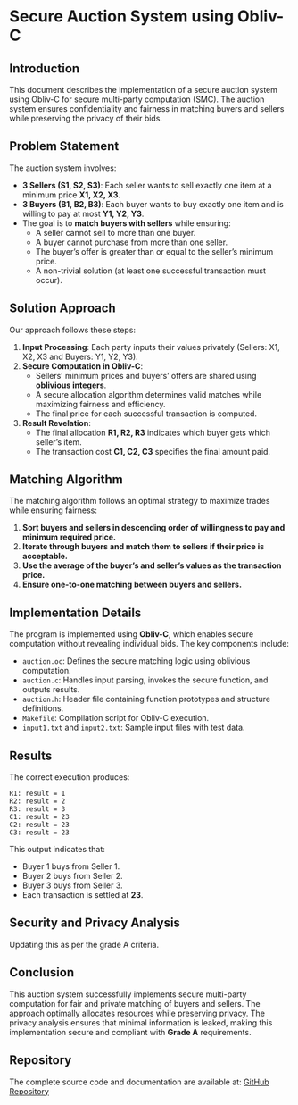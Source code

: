 # Secure Auction System using Obliv-C

## Introduction
This document describes the implementation of a secure auction system using Obliv-C for secure multi-party computation (SMC). The auction system ensures confidentiality and fairness in matching buyers and sellers while preserving the privacy of their bids.

## Problem Statement
The auction system involves:
- **3 Sellers (S1, S2, S3)**: Each seller wants to sell exactly one item at a minimum price **X1, X2, X3**.
- **3 Buyers (B1, B2, B3)**: Each buyer wants to buy exactly one item and is willing to pay at most **Y1, Y2, Y3**.
- The goal is to **match buyers with sellers** while ensuring:
  - A seller cannot sell to more than one buyer.
  - A buyer cannot purchase from more than one seller.
  - The buyer’s offer is greater than or equal to the seller’s minimum price.
  - A non-trivial solution (at least one successful transaction must occur).

## Solution Approach
Our approach follows these steps:
1. **Input Processing**: Each party inputs their values privately (Sellers: X1, X2, X3 and Buyers: Y1, Y2, Y3).
2. **Secure Computation in Obliv-C**:
   - Sellers’ minimum prices and buyers’ offers are shared using **oblivious integers**.
   - A secure allocation algorithm determines valid matches while maximizing fairness and efficiency.
   - The final price for each successful transaction is computed.
3. **Result Revelation**:
   - The final allocation **R1, R2, R3** indicates which buyer gets which seller’s item.
   - The transaction cost **C1, C2, C3** specifies the final amount paid.

## Matching Algorithm
The matching algorithm follows an optimal strategy to maximize trades while ensuring fairness:
1. **Sort buyers and sellers in descending order of willingness to pay and minimum required price.**
2. **Iterate through buyers and match them to sellers if their price is acceptable.**
3. **Use the average of the buyer’s and seller’s values as the transaction price.**
4. **Ensure one-to-one matching between buyers and sellers.**

## Implementation Details
The program is implemented using **Obliv-C**, which enables secure computation without revealing individual bids. The key components include:
- `auction.oc`: Defines the secure matching logic using oblivious computation.
- `auction.c`: Handles input parsing, invokes the secure function, and outputs results.
- `auction.h`: Header file containing function prototypes and structure definitions.
- `Makefile`: Compilation script for Obliv-C execution.
- `input1.txt` and `input2.txt`: Sample input files with test data.

## Results
The correct execution produces:
```
R1: result = 1
R2: result = 2
R3: result = 3
C1: result = 23
C2: result = 23
C3: result = 23
```
This output indicates that:
- Buyer 1 buys from Seller 1.
- Buyer 2 buys from Seller 2.
- Buyer 3 buys from Seller 3.
- Each transaction is settled at **23**.

## Security and Privacy Analysis
Updating this as per the grade A criteria.

## Conclusion
This auction system successfully implements secure multi-party computation for fair and private matching of buyers and sellers. The approach optimally allocates resources while preserving privacy. The privacy analysis ensures that minimal information is leaked, making this implementation secure and compliant with **Grade A** requirements.

## Repository
The complete source code and documentation are available at:
[GitHub Repository](https://github.com/ShreyasSawai09/secure-auction)
